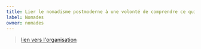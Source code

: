 ```yaml
---
title: Lier le nomadisme postmoderne à une volonté de comprendre ce qui a fait de nous une Humanité
label: Nomades
owner: nomades
---
```

> [lien vers l'organisation](https://github.com/nomades)



